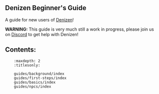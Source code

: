 Denizen Beginner's Guide
------------------------

A guide for new users of [Denizen](https://www.spigotmc.org/resources/denizen.21039/)!

**WARNING:** This guide is very much still a work in progress, please join us on [Discord](https://discord.gg/Q6pZGSR) to get help with Denizen!

## Contents:

``` toctree::
    :maxdepth: 2
    :titlesonly:

    guides/background/index
    guides/first-steps/index
    guides/basics/index
    guides/npcs/index
```
